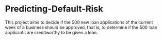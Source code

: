 # Predicting-Default-Risk
This project aims to decide if the 500 new loan applications of the current week of a business should be approved, that is, to determine if the 500 loan applicants are creditworthy to be given a loan. 

